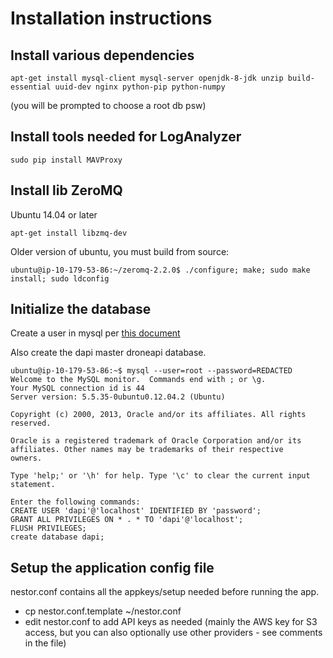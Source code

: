 # Installation instructions

## Install various dependencies

    apt-get install mysql-client mysql-server openjdk-8-jdk unzip build-essential uuid-dev nginx python-pip python-numpy

(you will be prompted to choose a root db psw)

## Install tools needed for LogAnalyzer

    sudo pip install MAVProxy

## Install lib ZeroMQ
Ubuntu 14.04 or later

    apt-get install libzmq-dev

Older version of ubuntu, you must build from source:

    ubuntu@ip-10-179-53-86:~/zeromq-2.2.0$ ./configure; make; sudo make install; sudo ldconfig


## Initialize the database

Create a user in mysql per [this document](https://www.digitalocean.com/community/articles/how-to-create-a-new-user-and-grant-permissions-in-mysql)

Also create the dapi master droneapi database.

    ubuntu@ip-10-179-53-86:~$ mysql --user=root --password=REDACTED
    Welcome to the MySQL monitor.  Commands end with ; or \g.
    Your MySQL connection id is 44
    Server version: 5.5.35-0ubuntu0.12.04.2 (Ubuntu)

    Copyright (c) 2000, 2013, Oracle and/or its affiliates. All rights reserved.

    Oracle is a registered trademark of Oracle Corporation and/or its
    affiliates. Other names may be trademarks of their respective
    owners.

    Type 'help;' or '\h' for help. Type '\c' to clear the current input statement.

    Enter the following commands:
    CREATE USER 'dapi'@'localhost' IDENTIFIED BY 'password';
    GRANT ALL PRIVILEGES ON * . * TO 'dapi'@'localhost';
    FLUSH PRIVILEGES;
    create database dapi;

## Setup the application config file

nestor.conf contains all the appkeys/setup needed before running the app.

* cp nestor.conf.template ~/nestor.conf
* edit nestor.conf to add API keys as needed (mainly the AWS key for S3 access, but you can also optionally use other providers - see comments in the file)
